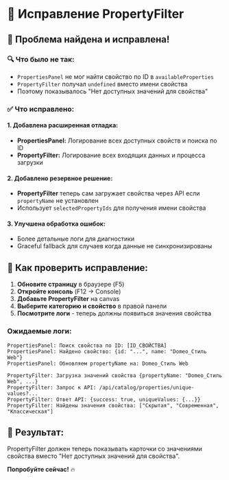 # 🔧 Исправление PropertyFilter

## 🎯 **Проблема найдена и исправлена!**

### **🔍 Что было не так:**
- `PropertiesPanel` не мог найти свойство по ID в `availableProperties`
- `PropertyFilter` получал `undefined` вместо имени свойства
- Поэтому показывалось "Нет доступных значений для свойства"

### **✅ Что исправлено:**

#### **1. Добавлена расширенная отладка:**
- **PropertiesPanel:** Логирование всех доступных свойств и поиска по ID
- **PropertyFilter:** Логирование всех входящих данных и процесса загрузки

#### **2. Добавлено резервное решение:**
- **PropertyFilter** теперь сам загружает свойства через API если `propertyName` не установлен
- Использует `selectedPropertyIds` для получения имени свойства

#### **3. Улучшена обработка ошибок:**
- Более детальные логи для диагностики
- Graceful fallback для случаев когда данные не синхронизированы

## 🚀 **Как проверить исправление:**

1. **Обновите страницу** в браузере (F5)
2. **Откройте консоль** (F12 → Console)
3. **Добавьте PropertyFilter** на canvas
4. **Выберите категорию и свойство** в правой панели
5. **Посмотрите логи** - теперь должны появиться значения свойства

### **Ожидаемые логи:**
```
PropertiesPanel: Поиск свойства по ID: [ID_СВОЙСТВА]
PropertiesPanel: Найдено свойство: {id: "...", name: "Domeo_Стиль Web"}
PropertiesPanel: Обновляем propertyName на: Domeo_Стиль Web

PropertyFilter: Загрузка значений свойства {propertyName: "Domeo_Стиль Web", ...}
PropertyFilter: Запрос к API: /api/catalog/properties/unique-values?...
PropertyFilter: Ответ API: {success: true, uniqueValues: {...}}
PropertyFilter: Найдены значения свойства: ["Скрытая", "Современная", "Классическая"]
```

## 🎉 **Результат:**
PropertyFilter должен теперь показывать карточки со значениями свойства вместо "Нет доступных значений для свойства".

**Попробуйте сейчас!** 🔥

